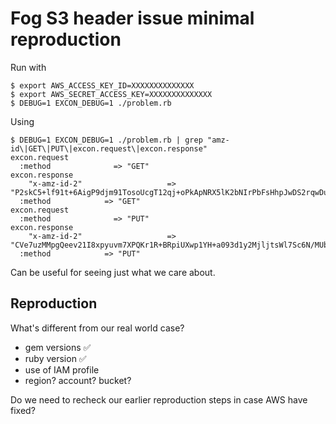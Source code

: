 # Fog S3 header issue minimal reproduction

Run with

```
$ export AWS_ACCESS_KEY_ID=XXXXXXXXXXXXXX
$ export AWS_SECRET_ACCESS_KEY=XXXXXXXXXXXXXX
$ DEBUG=1 EXCON_DEBUG=1 ./problem.rb
```


Using

```
$ DEBUG=1 EXCON_DEBUG=1 ./problem.rb | grep "amz-id\|GET\|PUT\|excon.request\|excon.response"
excon.request
  :method              => "GET"
excon.response
    "x-amz-id-2"                   => "P2skC5+lf91t+6AigP9djm91TosoUcgT12qj+oPkApNRX5lK2bNIrPbFsHhpJwDS2rqwDuZovxk="
  :method            => "GET"
excon.request
  :method              => "PUT"
excon.response
    "x-amz-id-2"                   => "CVe7uzMMpgQeev21I8xpyuvm7XPQKr1R+BRpiUXwp1YH+a093d1y2MjljtsWl7Sc6N/MUbwI2qE="
  :method            => "PUT"
```

Can be useful for seeing just what we care about.

## Reproduction

What's different from our real world case?

- gem versions ✅
- ruby version ✅
- use of IAM profile
- region? account? bucket?

Do we need to recheck our earlier reproduction steps in case AWS have fixed?
